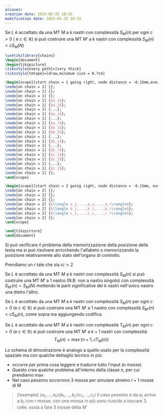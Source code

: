```yaml
---
aliases: 
creation date: 2023-05-25 10:15
modification date: 2023-05-25 10:15
---
```


Se $L$ è accettato da una MT M a k nastri con complessità $S_{M}(n)$ per ogni $c > 0$  ( e $c \in \mathbb{R}$) si può costruire una MT $M'$ a $k$ nastri con complessità $S_{M}(n) < cS_{M}(N)$

```tikz
\usetikzlibrary{chains}
\begin{document}
\begin{tikzpicture}
\tikzstyle{every path}=[very thick]
\tikzstyle{tmtape}=[draw,minimum size = 0.7cm]

\begin{scope}[start chain = 1 going right, node distance = -0.15mm,every node/.style={tmtape}]
\node[on chain = 1] {};
\node[on chain = 1] {};
\node[on chain = 1] {};
\node[on chain = 1] {$a_1$};
\node[on chain = 1] {$a_2$};
\node[on chain = 1] {...};
\node[on chain = 1] {$a_i$};
\node[on chain = 1] {...};
\node[on chain = 1] {$a_r$};
\node[on chain = 1] {$b_1$};
\node[on chain = 1] {$b_2$};
\node[on chain = 1] {...};
\node[on chain = 1] {$b_i$};
\node[on chain = 1] {...};
\node[on chain = 1] {$b_r$};
\node[on chain = 1] {$c_1$};
\node[on chain = 1] {$c_2$};
\node[on chain = 1] {...};
\node[on chain = 1] {$c_i$};
\node[on chain = 1] {};
\end{scope}

\begin{scope}[start chain = 2 going right, node distance = -0.15mm, every node/.style={tmtape}, shift={(0,-3)}]
\node[on chain = 2] {};
\node[on chain = 2] {};
\node[on chain = 2] {};
\node[on chain = 2] {$\langle a_1,...,a_i,...,a_r\rangle$};
\node[on chain = 2] {$\langle b_1,...,b_i,...,b_r\rangle$};
\node[on chain = 2] {$\langle c_1,...,c_i,...,c_r\rangle$};
\node[on chain = 2] {};
\end{scope}

\end{tikzpicture}
\end{document}
```
Si può verificare il problema della memorizzazione della posizione della testa ma si può risolvere arricchendo l'alfabeto o memorizzando la posizione relativamente allo stato dell'organo di controllo.

Prendiamo un $r$ tale che sia $rc > 2$

Se $L$ è accettato da una MT $M$ a $k$ nastri con complessità $S_{M}(n)$ si può costruire una MT $M'$ a 1 nastro (N.B. non a nastro singolo) con complessità $S_{M'}(n) = S_{M}(N)$ mettendo le parti significative dei $k$ nastri nell'unico nastro una dietro l'altro.

Se $L$ è accettato da una MT $M$ a $k$ nastri con complessità $S_{M}(n)$ per ogni $c > 0$ (e $c \in \mathbb{R}$) si può costruire una MT $M'$ a 1 nastro con complessità $S_{M'}(n) < cS_{M}(n)$, come sopra ma aggiungendo codifica

Se $L$ è accettato da una MT $M$ a $k$ nastri con complessità $T_{M}(n)$ per ogni $c > 0$ (e $c \in \mathbb{R}$) si può costruire una MT $M'$ a $k+1$ nastri con complessità:
$$ T_{M}(n) = \max\{ n+1, c T_{M}(n) \} $$

Lo schema di dimostrazione è analogo a quello usato per la complessità spaziale ma con qualche dettaglio tecnico in più:
- occorre per prima cosa leggere e tradurre tutto l'input (n mosse)
- Questo crea qualche problema all'interno della classe $n$, per cui prendiamo $\max$
- Nel caso pessimo occorrono 3 mosse per simulare almeno $r + 1$ mosse di M

>[!esempio]
>$\left< a_{1},\dots,a_{r} \right>\left< b_{1},\dots,b_{r} \right> \left< c_{1},\dots,c_{r} \right>$
>Il caso pessimo è da $a_{r}$ arrivo a $b_{r}$ con $r$ mosse, con una mossa in più sono riuscito a toccare 3 celle, ossia a fare 3 mosse della $M'$




